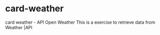 # card-weather
card weather - API Open Weather
This is a exercise to retrieve data from Weather |API
